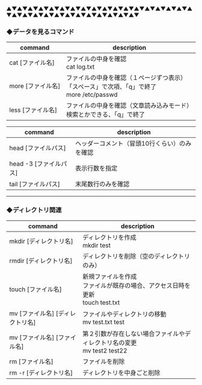 ▲▼▲▼▲▼▲▼▲▼▲▼▲▼▲▼▲▼▲▼▲▼▲▼▲▼▲▼▲▼▲▼▲▼▲▼▲▼▲▼▲▼▲▼▲▼▲▼▲▼▲▼▲▼▲▼▲▼▲▼

### ◆データを見るコマンド

|command|description|
|---|---|
|cat [ファイル名]|ファイルの中身を確認 <br> cat log.txt|
|more [ファイル名]|ファイルの中身を確認（１ページずつ表示） <br> 「スペース」で次項、「q」で終了 <br> more /etc/passwd|
|less [ファイル名]|ファイルの中身を確認（文章読み込みモード） <br> 検索とかできる、「q」で終了|

|command|description|
|---|---|
|head [ファイルパス]|ヘッダーコメント（冒頭10行くらい）のみを確認|
|head -3 [ファイルパス]|表示行数を指定|
|tail [ファイルパス]|末尾数行のみを確認|

***

### ◆ディレクトリ関連

|command|description|
|---|---|
|mkdir [ディレクトリ名]|ディレクトリを作成 <br> mkdir test|
|rmdir [ディレクトリ名]|ディレクトリを削除（空のディレクトリのみ）|
|touch [ファイル名]|新規ファイルを作成 <br> ファイルが既存の場合、アクセス日時を更新 <br> touch test.txt|
|mv [ファイル名] [ディレクトリ名]|ファイルやディレクトリの移動 <br> mv test.txt test|
|mv [ファイル名] [ファイル名]|第２引数が存在しない場合ファイルやディレクトリ名の変更 <br> mv test2 test22|
|rm [ファイル名]|ファイルを削除|
|rm -r [ディレクトリ名]|ディレクトリを中身ごと削除|


